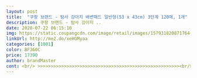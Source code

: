 ```yaml
---
layout: post 
title:  "쿠팡 브랜드 - 탐사 강아지 배변패드 일반형(53 x 43cm) 3단계 120매, 1개" 
description: 쿠팡 브랜드 - 탐사 강아지 ..
date: 2020-07-22 06:15:10 
img: https://static.coupangcdn.com/image/retail/images/157931820871764-476db356-b487-4ac7-a3f8-1f1028abf20e.jpg 
linkUrl: http://me2.do/xeHGMyaa 
categories: [1001] 
color: BF360C 
price: 17390 
author: brandMaster 
cont: <br/> >>>>>>>>>>>>>>>>>>>>>>>>>>>>>>>>>>>>>>>>>>>>>>>>>>>>>><br/>>>>>>>>>>>>흡수력은 좋고, 냄새는 70%정도 커버함<<<<<<<<<<<<<<<br/><<<<<<<<<<<<<<<<<<<<<<<<<<<<<<<<<<<<<<<<<<<<<<<<<<<<<<<<<<br/><br/> - <<< 성능 >>><br/><br/> - 두께  기존에 써오던, 블랙패드보다는 두껍고... <br/>.<br/>.<br/>요요쉬랑은 비슷한 두께감이네요... <br/><br/><br/> - 뒷면재질  방수포 부분 말인데요이 부분이, 미끄럼방지처리가 되어있는 거 같네요... <br/>그냥, 바닥에 패드만 깔아서 사용하는 분들에게는 좋을 거 같아요저희 집은, 배변판에 넣어서 사용하는 관계로... <br/>설치할 때 다소 불편하네요... <br/>.<br/>왜냐하면, 배변판에 패드 자리를 잡으려다 보면... <br/>딱 붙는 바람에.<br/>.<br/>.<br/>ㅋㅋㅋ 자리잡기가 다소 불편합니다.<br/>.<br/><br/><br/> - 패드 크기 기존에 써 오던, 블랙패드랑 비교 샷을 올렸으니, 참고 하시구요일반 소형 사이즈 보다는 23cm정도 가로,세로 모두 더 크네요... <br/> 이 점은, 좋다고 보입니다.<br/> 배변패드에 설치시, 기존 제품들이 다소 작다고 느꼈으니까요 탐사에서, 사이즈는 제대로 파악한 듯 합니다<br/><br/> - 포장  여타 다른 제품과 특별히 다를것은 없는 일반포장이네요<br/><br/> - 향  제품 포장을 뜯으면, 레몬향이 살짝 나네요이 향이, 과연 밀봉 상태에서 개봉 상태가 되었을때 얼마나 갈지는 모르겠지만요... <br/>... <br/>.<br/><br/>120매와  100매 로 고작 타사대비 20매 더있을 뿐인데<br/><br/>▶️ 저의 상품평이 도움이 되셨나요???<br/>● 구매가격  17,700원 (3단계 53cm×43cm.<br/> 120매)<br/>● 구매동기<br/>● 상품평<br/> 
---
```

 